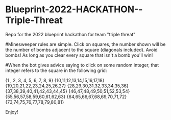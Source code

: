 # Blueprint-2022-HACKATHON--Triple-Threat
Repo for the 2022 blueprint hackathon for team "triple threat"


#Minesweeper rules are simple. Click on squares, the number shown will be the number of bombs adjacent to the square (diagonals included). Avoid bombs!
As long as you clear every square that isn't a bomb you'll win!


#When the bot gives advice saying to click on some random integer, that integer refers to the square in the following grid:

{1 , 2, 3, 4, 5, 6, 7, 8, 9}
{10,11,12,13,14,15,16,17,18}
{19,20,21,22,23,24,25,26,27}
{28,29,30,31,32,33,34,35,36}
{37,38,39,40,41,42,43,44,45}
{46,47,48,49,50,51,52,53,54}
{55,56,57,58,59,60,61,62,63}
{64,65,66,67,68,69,70,71,72}
{73,74,75,76,77,78,79,80,81}

Enjoy!
